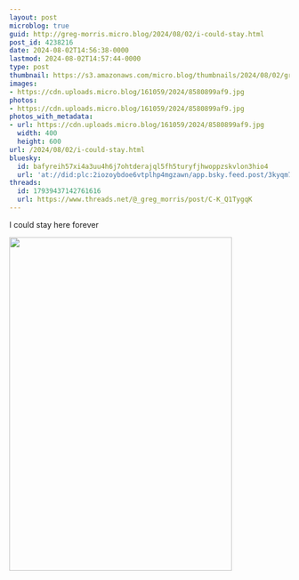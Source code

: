 ```yaml
---
layout: post
microblog: true
guid: http://greg-morris.micro.blog/2024/08/02/i-could-stay.html
post_id: 4238216
date: 2024-08-02T14:56:38-0000
lastmod: 2024-08-02T14:57:44-0000
type: post
thumbnail: https://s3.amazonaws.com/micro.blog/thumbnails/2024/08/02/gregmorris.co.uk/2836ef4384daa18037a84b205739995b.png
images:
- https://cdn.uploads.micro.blog/161059/2024/8580899af9.jpg
photos:
- https://cdn.uploads.micro.blog/161059/2024/8580899af9.jpg
photos_with_metadata:
- url: https://cdn.uploads.micro.blog/161059/2024/8580899af9.jpg
  width: 400
  height: 600
url: /2024/08/02/i-could-stay.html
bluesky:
  id: bafyreih57xi4a3uu4h6j7ohtderajql5fh5turyfjhwoppzskvlon3hio4
  url: 'at://did:plc:2iozoybdoe6vtplhp4mgzawn/app.bsky.feed.post/3kyqm77i43q2w'
threads:
  id: 17939437142761616
  url: https://www.threads.net/@_greg_morris/post/C-K_Q1TygqK
---
```

I could stay here forever

<img src="uploads/2024/8580899af9.jpg" width="400" height="600" alt="">
